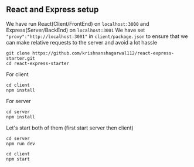 ## React and Express setup

We have run React(Client/FrontEnd) on `localhost:3000` and Express(Server/BackEnd) on `localhost:3001`
We have set `"proxy":"http://localhost:3001"` in  `client/package.json` to ensure that we can make relative requests to the server and avoid a lot hassle
```
git clone https://github.com/krishnanshagarwal112/react-express-starter.git
cd react-express-starter
```

For client
```
cd client
npm install
```

For server
```
cd server
npm install
```

Let's start both of them (first start server then client)
```
cd server
npm run dev
```
```
cd client
npm start
```
